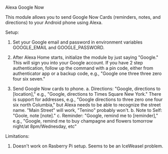 Alexa Google Now

This module allows you to send Google Now Cards (reminders, notes, and directions) to your Android phone using Alexa.

Setup:

1. Set your Google email and password in environment variables GOOGLE_EMAIL and GOOGLE_PASSWORD.

2. After Alexa Home starts, initialize the module by just saying "Google." This will sign you into your Google account.
If you have 2 step authentication, follow up the command with a pin code, either from authenticator app or a backup code, e.g., "Google one three three zero four six seven."

3. Send Google Now cards to phone.
	a. Directions:  "Google, directions to [location]," e.g., "Google, directions to Times Square New York." There is support for addresses, e.g.,  "Google directions to three zero one four six north Columbia," but Alexa needs to be able to recognize the street name. "Main Street" will work, "Tenino" probably won't.
	b. Note to Self:  "Goole, note [note]."
	c. Reminder: "Google, remind me to [reminder]," e.g., "Google, remind me to buy champagne and flowers tomorrow night/at 8pm/Wednesday, etc"

Limitations:

1. Doesn't work on Rasberry Pi setup. Seems to be an IceWeasel problem.
		
